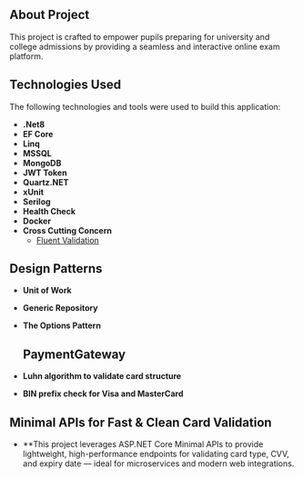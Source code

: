 ## About Project
This project is crafted to empower pupils preparing for university and college admissions by providing a seamless and interactive online exam platform.
## Technologies Used
The following technologies and tools were used to build this application:
  - **.Net8**
  - **EF Core**
  - **Linq**
   - **MSSQL**
  - **MongoDB**
  - **JWT Token**
  - **Quartz.NET**
  - **xUnit**
  - **Serilog**
  - **Health Check**
  - **Docker**
  - **Cross Cutting Concern**
     - [Fluent Validation](https://fluentvalidation.net/)

  ## Design Patterns
  - **Unit of Work**
  - **Generic Repository**
  - **The Options Pattern**

     ## PaymentGateway
  - **Luhn algorithm to validate card structure**
  - **BIN prefix check for Visa and MasterCard**
    
   ## Minimal APIs for Fast & Clean Card Validation
 - **This project leverages ASP.NET Core Minimal APIs to provide lightweight, high-performance endpoints for validating card type, CVV, and expiry date — ideal for microservices and modern web integrations.
 
